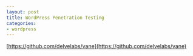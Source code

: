 ```yaml
---
layout: post
title: WordPress Penetration Testing
categories:
- wordpress
---
```


[https://github.com/delvelabs/vane](https://github.com/delvelabs/vane)